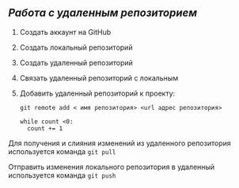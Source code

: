 ## ***Работа с удаленным репозиторием***
1. Создать аккаунт на GitHub
2. Создать локальный репозиторий
3. Создать удаленный репозиторий
4. Связать удаленный репозиторий с локальным

5. Добавить удаленный репозиторий к проекту:
   ```
   git remote add < имя репозитория> <url адрес репозитория>
   ```
   ```Py
   while count <0:
     count += 1
   ```
Для получения и слияния изменений из удаленного репозитория используется команда `git pull`

Отправить изменения локального репозитория в удаленный используется команда `git push`
